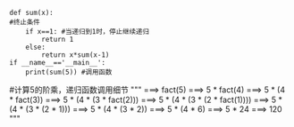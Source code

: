 ```
def sum(x):
#终止条件
    if x==1: #当递归到1时，停止继续递归
        return 1
    else:
        return x*sum(x-1)
if __name__=='__main__':
    print(sum(5)) #调用函数
```

#计算5的阶乘，递归函数调用细节
"""
===> fact(5)
===> 5 * fact(4)
===> 5 * (4 * fact(3))
===> 5 * (4 * (3 * fact(2)))
===> 5 * (4 * (3 * (2 * fact(1))))
===> 5 * (4 * (3 * (2 * 1)))
===> 5 * (4 * (3 * 2))
===> 5 * (4 * 6)
===> 5 * 24
===> 120
"""